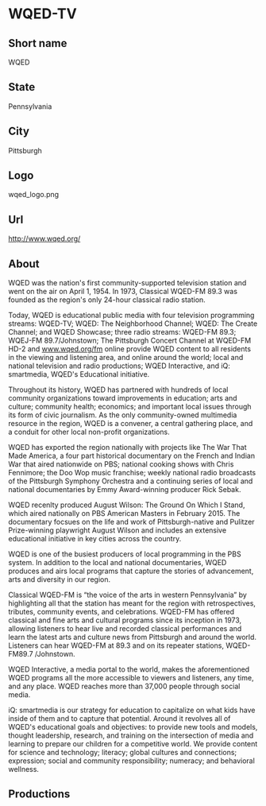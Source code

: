 # WQED-TV

## Short name

WQED

## State

Pennsylvania

## City

Pittsburgh

## Logo

wqed\_logo.png

## Url

http://www.wqed.org/

## About

WQED was the nation's first community-supported television station
and went on the air on April 1, 1954.  In 1973, Classical WQED-FM 89.3 was founded
as the region's only 24-hour classical radio station.

Today, WQED is educational
public media with four television programming streams: WQED-TV; WQED: The Neighborhood
Channel; WQED: The Create Channel; and WQED Showcase; three radio streams: WQED-FM
89.3; WQEJ-FM 89.7/Johnstown; The Pittsburgh Concert Channel at WQED-FM HD-2 and
www.wqed.org/fm online provide WQED content to all residents in the viewing and
listening area, and online around the world;  local and national television and
radio productions; WQED Interactive, and iQ: smartmedia, WQED's Educational initiative.

Throughout its history, WQED has partnered with hundreds of local community
organizations toward improvements in education; arts and culture; community health;
economics; and important local issues through its form of civic journalism.  As
the only community-owned multimedia resource in the region, WQED is a convener,
a central gathering place, and a conduit for other local non-profit organizations.

WQED has exported the region nationally with projects like The War That Made
America, a four part historical documentary on the French and Indian War that
aired nationwide on PBS; national cooking shows with Chris Fennimore; the Doo
Wop music franchise; weekly national radio broadcasts of the Pittsburgh Symphony
Orchestra and a continuing series of local and national documentaries by Emmy
Award-winning producer Rick Sebak. 

WQED recenlty produced August
Wilson: The Ground On Which I Stand, which aired nationally on PBS American
Masters in February 2015.  The documentary focsues on the life and work of
Pittsburgh-native and Pulitzer Prize-winning playwright August Wilson and
includes an extensive educational initiative in key cities across the country.


WQED is one of the busiest producers of local programming in the PBS system.
In addition to the local and national documentaries, WQED produces and airs
local programs that capture the stories of advancement, arts and diversity in
our region. 

Classical WQED-FM is “the voice of the arts in western Pennsylvania”
by highlighting all that the station has meant for the region with retrospectives,
tributes, community events, and celebrations. WQED-FM has offered classical and
fine arts and cultural programs since its inception in 1973, allowing listeners
to hear live and recorded classical performances and learn the latest arts and
culture news from Pittsburgh and around the world. Listeners can hear WQED-FM
at 89.3 and on its repeater stations, WQED-FM89.7 /Johnstown. 

WQED Interactive,
a media portal to the world, makes the aforementioned WQED programs all the more
accessible to viewers and listeners, any time, and any place. WQED reaches more
than 37,000 people through social media. 

iQ: smartmedia is our strategy for
education to capitalize on what kids have inside of them and to capture that potential.
Around it revolves all of WQED's educational goals and objectives: to provide
new tools and models, thought leadership, research, and training on the intersection
of media and learning to prepare our children for a competitive world. We provide
content for science and technology; literacy; global cultures and connections;
expression; social and community responsibility; numeracy; and behavioral wellness.


## Productions


